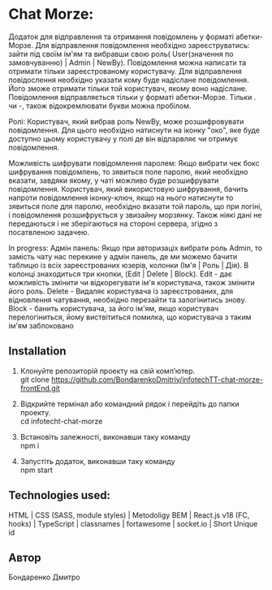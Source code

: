 # Chat Morze:
Додаток для відправлення та отримання повідомлень у форматі абетки-Морзе. Для відправлення повідомлення необхідно зареєструватись: зайти під своїм ім'ям та вибравши свою роль(
  User(значення по замовчуванню) | Admin | NewBy).
  Повідомлення можна написати та отримати тільки зареєстрованому користувачу. Для відправлення повідослення необхідно указати кому буде надіслане повідомлення. Його зможе отримати тільки той користувач, якому воно надіслане.
  Повідомлення відправляється тільки у форматі абетки-Морзе. 
  Тільки . чи -, також відокремлювати букви можна пробілом.

  Ролі: Користувач, який вибрав роль NewBy, може розшифровувати повідомлення. Для цього необхідно натиснути на іконку "око", яке буде доступно цьому користувачу у полі де він відпарвляє чи отримує повідомлення.

  Можливість шифрувати повідомлення паролем: Якщо вибрати чек бокс шифрування повідомлень, то зявиться поле паролю, який необхідно вказати, завдяки якому, у чаті можливо буде розшифрувати повідомлення. Користувач, який використовую шифрування, бачить напроти повідомлення іконку-ключ, якщо на нього натиснути то зявиться поле для паролю, необхідно вказати той пароль, що при логіні, і повідомлення розшифрується у звизайну морзянку. Також ніякі дані не передаються і не зберігаються на стороні сервера, згідно з посатвленою задачею.

In progress:
  Адмін панель: Якщо при авторизаціх вибрати роль Admin, то замість чату нас перекине у адмін панель, де ми можемо бачити таблицю із всіх зареєстрованих юзерів, колонки (Ім'я | Роль | Дія). В колонці знаходиться три кнопки, (Edit | Delete | Block).
  Edit - дає можливість змінити чи відкорегувати ім'я користувача, також змінити його роль.
  Delete - Видаляє користувача із зареєстрованих, для відновлення чатування, необхідно перезайти та залогінитись знову.
  Block - банить користувача, за його ім'ям, якщо користувач перелогіниться, йому виствітиться помилка, що користувача з таким ім'ям заблоковано
  

## Installation

1. Клонуйте репозиторій проекту на свій комп’ютер.
    <br>
    git clone https://github.com/BondarenkoDmitriy/infotechTT-chat-morze-frontEnd.git

3. Відкрийте термінал або командний рядок і перейдіть до папки проекту.
    <br>
    cd infotecht-chat-morze

4. Встановіть залежності, виконавши таку команду
    <br>
    npm i

5. Запустіть додаток, виконавши таку команду
    <br>
    npm start

## Technologies used:
  HTML | CSS (SASS, module styles) | Metodoligy BEM | React.js v18 (FC, hooks) | TypeScript | classnames | fortawesome | socket.io | Short Unique id

## Автор
  Бондаренко Дмитро

